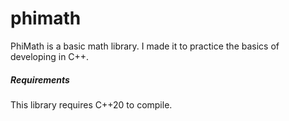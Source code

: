 # phimath

PhiMath is a basic math library. I made it to practice the basics of developing in C++.

##### Requirements
This library requires C++20 to compile.

